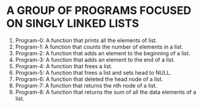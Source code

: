 # A GROUP OF PROGRAMS FOCUSED ON SINGLY LINKED LISTS
1. Program-0: A function that prints all the elements of list.
2. Program-1: A function that counts the number of elements in a list.
3. Program-2: A function that adds an element to the beginning of a list.
4. Program-3: A function that adds an element to the end of a list.
5. Program-4: A function that frees a list.
6. Program-5: A function that frees a list and sets head to NULL.
7. Program-6: A function that deleted the head node of a list.
8. Program-7: A function that returns the nth node of a list.
9. Program-8: A function that returns the sum of all the data elements of a list.

